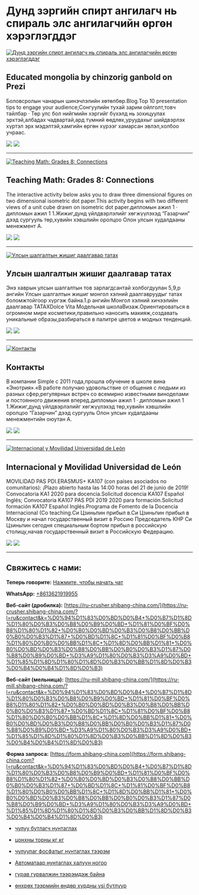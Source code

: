 # Дунд зэргийн спирт ангилагч нь спираль элс ангилагчийн өргөн хэрэглэгддэг

<a href="https://swt.shibang-china.com/?l=ru&img&k=%D0%94%D1%83%D0%BD%D0%B4+%D0%B7%D1%8D%D1%80%D0%B3%D0%B8%D0%B9%D0%BD+%D1%81%D0%BF%D0%B8%D1%80%D1%82+%D0%B0%D0%BD%D0%B3%D0%B8%D0%BB%D0%B0%D0%B3%D1%87+%D0%BD%D1%8C+%D1%81%D0%BF%D0%B8%D1%80%D0%B0%D0%BB%D1%8C+%D1%8D%D0%BB%D1%81+%D0%B0%D0%BD%D0%B3%D0%B8%D0%BB%D0%B0%D0%B3%D1%87%D0%B8%D0%B9%D0%BD+%D3%A9%D1%80%D0%B3%D3%A9%D0%BD+%D1%85%D1%8D%D1%80%D1%8D%D0%B3%D0%BB%D1%8D%D0%B3%D0%B4%D0%B4%D1%8D%D0%B3" target="_blank">![Дунд зэргийн спирт ангилагч нь спираль элс ангилагчийн өргөн хэрэглэгддэг](http://static.shibang-china.com/all-800x300/984.jpg)</a>

## Educated mongolia by chinzorig ganbold on Prezi
Боловсролын чанарын шинэчлэлийн хөтөлбөр.Blog.Top 10 presentation tips to engage your audience;Сонгуулийн тухай зарим ойлголт,товч тайлбар&nbsp;&#0183;&#32;Төр улс бол нийгмийн хэргийг бүхэлд нь зохицуулах эрхтэй,албадах чадвартай,ард түмний өөдлөх,уруудахыг шийдвэрлэх хүртэл эрх мэдэлтэй,хамгийн өргөн хүрээг хамарсан эвлэл,холбоо учраас.


<a href="https://whatsapp.shibangsoft.com/WhatsApp.php" target="_blank" title="WhatsApp">![](http://static.shibang-china.com/icon/whatsapp.png)</a> <a href="https://swt.shibang-china.com/?l=ru&icon&k=%D0%94%D1%83%D0%BD%D0%B4+%D0%B7%D1%8D%D1%80%D0%B3%D0%B8%D0%B9%D0%BD+%D1%81%D0%BF%D0%B8%D1%80%D1%82+%D0%B0%D0%BD%D0%B3%D0%B8%D0%BB%D0%B0%D0%B3%D1%87+%D0%BD%D1%8C+%D1%81%D0%BF%D0%B8%D1%80%D0%B0%D0%BB%D1%8C+%D1%8D%D0%BB%D1%81+%D0%B0%D0%BD%D0%B3%D0%B8%D0%BB%D0%B0%D0%B3%D1%87%D0%B8%D0%B9%D0%BD+%D3%A9%D1%80%D0%B3%D3%A9%D0%BD+%D1%85%D1%8D%D1%80%D1%8D%D0%B3%D0%BB%D1%8D%D0%B3%D0%B4%D0%B4%D1%8D%D0%B3" target="_blank">![](http://static.shibang-china.com/icon/chat-ru.png)</a>

---

<a href="https://swt.shibang-china.com/?l=ru&img&k=%D0%94%D1%83%D0%BD%D0%B4+%D0%B7%D1%8D%D1%80%D0%B3%D0%B8%D0%B9%D0%BD+%D1%81%D0%BF%D0%B8%D1%80%D1%82+%D0%B0%D0%BD%D0%B3%D0%B8%D0%BB%D0%B0%D0%B3%D1%87+%D0%BD%D1%8C+%D1%81%D0%BF%D0%B8%D1%80%D0%B0%D0%BB%D1%8C+%D1%8D%D0%BB%D1%81+%D0%B0%D0%BD%D0%B3%D0%B8%D0%BB%D0%B0%D0%B3%D1%87%D0%B8%D0%B9%D0%BD+%D3%A9%D1%80%D0%B3%D3%A9%D0%BD+%D1%85%D1%8D%D1%80%D1%8D%D0%B3%D0%BB%D1%8D%D0%B3%D0%B4%D0%B4%D1%8D%D0%B3" target="_blank">![Teaching Math: Grades 8: Connections](http://static.shibang-china.com/all-800x300/538.jpg)</a>

## Teaching Math: Grades 8: Connections
The interactive activity below asks you to draw three dimensional figures on two dimensional isometric dot paper.This activity begins with two different views of a unit cube drawn on isometric dot paper.дипломын ажил 1&nbsp;&#0183;&#32;дипломын ажил 1 1.Жижиг,дунд үйлдвэрлэлийг хөгжүүлэхэд “Газарчин” дээд сургууль төр,хувийн хэвшлийн оролцоо Олон улсын худалдааны менежмент А.


<a href="https://whatsapp.shibangsoft.com/WhatsApp.php" target="_blank" title="WhatsApp">![](http://static.shibang-china.com/icon/whatsapp.png)</a> <a href="https://swt.shibang-china.com/?l=ru&icon&k=%D0%94%D1%83%D0%BD%D0%B4+%D0%B7%D1%8D%D1%80%D0%B3%D0%B8%D0%B9%D0%BD+%D1%81%D0%BF%D0%B8%D1%80%D1%82+%D0%B0%D0%BD%D0%B3%D0%B8%D0%BB%D0%B0%D0%B3%D1%87+%D0%BD%D1%8C+%D1%81%D0%BF%D0%B8%D1%80%D0%B0%D0%BB%D1%8C+%D1%8D%D0%BB%D1%81+%D0%B0%D0%BD%D0%B3%D0%B8%D0%BB%D0%B0%D0%B3%D1%87%D0%B8%D0%B9%D0%BD+%D3%A9%D1%80%D0%B3%D3%A9%D0%BD+%D1%85%D1%8D%D1%80%D1%8D%D0%B3%D0%BB%D1%8D%D0%B3%D0%B4%D0%B4%D1%8D%D0%B3" target="_blank">![](http://static.shibang-china.com/icon/chat-ru.png)</a>

---

<a href="https://swt.shibang-china.com/?l=ru&img&k=%D0%94%D1%83%D0%BD%D0%B4+%D0%B7%D1%8D%D1%80%D0%B3%D0%B8%D0%B9%D0%BD+%D1%81%D0%BF%D0%B8%D1%80%D1%82+%D0%B0%D0%BD%D0%B3%D0%B8%D0%BB%D0%B0%D0%B3%D1%87+%D0%BD%D1%8C+%D1%81%D0%BF%D0%B8%D1%80%D0%B0%D0%BB%D1%8C+%D1%8D%D0%BB%D1%81+%D0%B0%D0%BD%D0%B3%D0%B8%D0%BB%D0%B0%D0%B3%D1%87%D0%B8%D0%B9%D0%BD+%D3%A9%D1%80%D0%B3%D3%A9%D0%BD+%D1%85%D1%8D%D1%80%D1%8D%D0%B3%D0%BB%D1%8D%D0%B3%D0%B4%D0%B4%D1%8D%D0%B3" target="_blank">![Улсын шалгалтын жишиг даалгавар татах](http://static.shibang-china.com/all-800x300/692.jpg)</a>

## Улсын шалгалтын жишиг даалгавар татах
Энэ хаврын улсын шалгалтын тов зарлагдсантай холбогдуулан 5,9,р ангийн Улсын шалгалтын жишиг монгол хэлний даалгавруудыг татах боломжтойгоор хүргэж байна.1.р ангийн Монгол хэлний хичээлийн даалгавар ТАТАХDolce Vita Модельная школаВизаж.Ориентироваться в огромном мире косметики,правильно наносить макияж,создавать уникальные образы,разбираться в палитре цветов и модных тенденций.


<a href="https://whatsapp.shibangsoft.com/WhatsApp.php" target="_blank" title="WhatsApp">![](http://static.shibang-china.com/icon/whatsapp.png)</a> <a href="https://swt.shibang-china.com/?l=ru&icon&k=%D0%94%D1%83%D0%BD%D0%B4+%D0%B7%D1%8D%D1%80%D0%B3%D0%B8%D0%B9%D0%BD+%D1%81%D0%BF%D0%B8%D1%80%D1%82+%D0%B0%D0%BD%D0%B3%D0%B8%D0%BB%D0%B0%D0%B3%D1%87+%D0%BD%D1%8C+%D1%81%D0%BF%D0%B8%D1%80%D0%B0%D0%BB%D1%8C+%D1%8D%D0%BB%D1%81+%D0%B0%D0%BD%D0%B3%D0%B8%D0%BB%D0%B0%D0%B3%D1%87%D0%B8%D0%B9%D0%BD+%D3%A9%D1%80%D0%B3%D3%A9%D0%BD+%D1%85%D1%8D%D1%80%D1%8D%D0%B3%D0%BB%D1%8D%D0%B3%D0%B4%D0%B4%D1%8D%D0%B3" target="_blank">![](http://static.shibang-china.com/icon/chat-ru.png)</a>

---

<a href="https://swt.shibang-china.com/?l=ru&img&k=%D0%94%D1%83%D0%BD%D0%B4+%D0%B7%D1%8D%D1%80%D0%B3%D0%B8%D0%B9%D0%BD+%D1%81%D0%BF%D0%B8%D1%80%D1%82+%D0%B0%D0%BD%D0%B3%D0%B8%D0%BB%D0%B0%D0%B3%D1%87+%D0%BD%D1%8C+%D1%81%D0%BF%D0%B8%D1%80%D0%B0%D0%BB%D1%8C+%D1%8D%D0%BB%D1%81+%D0%B0%D0%BD%D0%B3%D0%B8%D0%BB%D0%B0%D0%B3%D1%87%D0%B8%D0%B9%D0%BD+%D3%A9%D1%80%D0%B3%D3%A9%D0%BD+%D1%85%D1%8D%D1%80%D1%8D%D0%B3%D0%BB%D1%8D%D0%B3%D0%B4%D0%B4%D1%8D%D0%B3" target="_blank">![Контакты](http://static.shibang-china.com/all-800x300/1253.jpg)</a>

## Контакты
В компании Simple с 2011 года,прошла обучение в школе вина &#171;Энотрия&#187;.&#171;В работе получаю удовольствие от общения с людьми из разных сфер,регулярных встреч со всемирно известными виноделами и постоянного движения вперед.дипломын ажил 1&nbsp;&#0183;&#32;дипломын ажил 1 1.Жижиг,дунд үйлдвэрлэлийг хөгжүүлэхэд төр,хувийн хэвшлийн оролцоо “Газарчин” дээд сургууль Олон улсын худалдааны менежментийн оюутан А.


<a href="https://whatsapp.shibangsoft.com/WhatsApp.php" target="_blank" title="WhatsApp">![](http://static.shibang-china.com/icon/whatsapp.png)</a> <a href="https://swt.shibang-china.com/?l=ru&icon&k=%D0%94%D1%83%D0%BD%D0%B4+%D0%B7%D1%8D%D1%80%D0%B3%D0%B8%D0%B9%D0%BD+%D1%81%D0%BF%D0%B8%D1%80%D1%82+%D0%B0%D0%BD%D0%B3%D0%B8%D0%BB%D0%B0%D0%B3%D1%87+%D0%BD%D1%8C+%D1%81%D0%BF%D0%B8%D1%80%D0%B0%D0%BB%D1%8C+%D1%8D%D0%BB%D1%81+%D0%B0%D0%BD%D0%B3%D0%B8%D0%BB%D0%B0%D0%B3%D1%87%D0%B8%D0%B9%D0%BD+%D3%A9%D1%80%D0%B3%D3%A9%D0%BD+%D1%85%D1%8D%D1%80%D1%8D%D0%B3%D0%BB%D1%8D%D0%B3%D0%B4%D0%B4%D1%8D%D0%B3" target="_blank">![](http://static.shibang-china.com/icon/chat-ru.png)</a>

---

<a href="https://swt.shibang-china.com/?l=ru&img&k=%D0%94%D1%83%D0%BD%D0%B4+%D0%B7%D1%8D%D1%80%D0%B3%D0%B8%D0%B9%D0%BD+%D1%81%D0%BF%D0%B8%D1%80%D1%82+%D0%B0%D0%BD%D0%B3%D0%B8%D0%BB%D0%B0%D0%B3%D1%87+%D0%BD%D1%8C+%D1%81%D0%BF%D0%B8%D1%80%D0%B0%D0%BB%D1%8C+%D1%8D%D0%BB%D1%81+%D0%B0%D0%BD%D0%B3%D0%B8%D0%BB%D0%B0%D0%B3%D1%87%D0%B8%D0%B9%D0%BD+%D3%A9%D1%80%D0%B3%D3%A9%D0%BD+%D1%85%D1%8D%D1%80%D1%8D%D0%B3%D0%BB%D1%8D%D0%B3%D0%B4%D0%B4%D1%8D%D0%B3" target="_blank">![Internacional y Movilidad Universidad de Le&#243;n](http://static.shibang-china.com/all-800x300/1433.jpg)</a>

## Internacional y Movilidad Universidad de Le&#243;n
MOVILIDAD PAS PDI.ERASMUS+ KA107 (con pa&#237;ses asociados no comunitarios): &#161;Plazo abierto hasta las 14:00 horas del 21 de junio de 2019! Convocatoria KA1 2020 para docencia.Solicitud docencia KA107 Espa&#241;ol Ingl&#233;s; Convocatoria KA107 PAS PDI 2019 2020 para formaci&#243;n.Solicitud formaci&#243;n KA107 Espa&#241;ol Ingl&#233;s.Programa de Fomento de la Docencia Internacional (Co teaching.Си Цзиньпин прибыл в.Си Цзиньпин прибыл в Москву и начал государственный визит в Россию Председатель КНР Си Цзиньпин сегодня специальным бортом прибыл в российскую столицу,начав государственный визит в Российскую Федерацию.


<a href="https://whatsapp.shibangsoft.com/WhatsApp.php" target="_blank" title="WhatsApp">![](http://static.shibang-china.com/icon/whatsapp.png)</a> <a href="https://swt.shibang-china.com/?l=ru&icon&k=%D0%94%D1%83%D0%BD%D0%B4+%D0%B7%D1%8D%D1%80%D0%B3%D0%B8%D0%B9%D0%BD+%D1%81%D0%BF%D0%B8%D1%80%D1%82+%D0%B0%D0%BD%D0%B3%D0%B8%D0%BB%D0%B0%D0%B3%D1%87+%D0%BD%D1%8C+%D1%81%D0%BF%D0%B8%D1%80%D0%B0%D0%BB%D1%8C+%D1%8D%D0%BB%D1%81+%D0%B0%D0%BD%D0%B3%D0%B8%D0%BB%D0%B0%D0%B3%D1%87%D0%B8%D0%B9%D0%BD+%D3%A9%D1%80%D0%B3%D3%A9%D0%BD+%D1%85%D1%8D%D1%80%D1%8D%D0%B3%D0%BB%D1%8D%D0%B3%D0%B4%D0%B4%D1%8D%D0%B3" target="_blank">![](http://static.shibang-china.com/icon/chat-ru.png)</a>

---
## Свяжитесь с нами:

**Теперь говорите:** [Нажмите, чтобы начать чат](https://swt.shibang-china.com?l=ru&contact&k=%D0%94%D1%83%D0%BD%D0%B4+%D0%B7%D1%8D%D1%80%D0%B3%D0%B8%D0%B9%D0%BD+%D1%81%D0%BF%D0%B8%D1%80%D1%82+%D0%B0%D0%BD%D0%B3%D0%B8%D0%BB%D0%B0%D0%B3%D1%87+%D0%BD%D1%8C+%D1%81%D0%BF%D0%B8%D1%80%D0%B0%D0%BB%D1%8C+%D1%8D%D0%BB%D1%81+%D0%B0%D0%BD%D0%B3%D0%B8%D0%BB%D0%B0%D0%B3%D1%87%D0%B8%D0%B9%D0%BD+%D3%A9%D1%80%D0%B3%D3%A9%D0%BD+%D1%85%D1%8D%D1%80%D1%8D%D0%B3%D0%BB%D1%8D%D0%B3%D0%B4%D0%B4%D1%8D%D0%B3)

**WhatsApp:**  [+8613621919955](https://whatsapp.shibangsoft.com/WhatsApp.php)

**Веб-сайт (дробилка):** [https://ru-crusher.shibang-china.com/](https://ru-crusher.shibang-china.com/?l=ru&contact&k=%D0%94%D1%83%D0%BD%D0%B4+%D0%B7%D1%8D%D1%80%D0%B3%D0%B8%D0%B9%D0%BD+%D1%81%D0%BF%D0%B8%D1%80%D1%82+%D0%B0%D0%BD%D0%B3%D0%B8%D0%BB%D0%B0%D0%B3%D1%87+%D0%BD%D1%8C+%D1%81%D0%BF%D0%B8%D1%80%D0%B0%D0%BB%D1%8C+%D1%8D%D0%BB%D1%81+%D0%B0%D0%BD%D0%B3%D0%B8%D0%BB%D0%B0%D0%B3%D1%87%D0%B8%D0%B9%D0%BD+%D3%A9%D1%80%D0%B3%D3%A9%D0%BD+%D1%85%D1%8D%D1%80%D1%8D%D0%B3%D0%BB%D1%8D%D0%B3%D0%B4%D0%B4%D1%8D%D0%B3)

**Веб-сайт (мельница):** [https://ru-mill.shibang-china.com/](https://ru-mill.shibang-china.com/?l=ru&contact&k=%D0%94%D1%83%D0%BD%D0%B4+%D0%B7%D1%8D%D1%80%D0%B3%D0%B8%D0%B9%D0%BD+%D1%81%D0%BF%D0%B8%D1%80%D1%82+%D0%B0%D0%BD%D0%B3%D0%B8%D0%BB%D0%B0%D0%B3%D1%87+%D0%BD%D1%8C+%D1%81%D0%BF%D0%B8%D1%80%D0%B0%D0%BB%D1%8C+%D1%8D%D0%BB%D1%81+%D0%B0%D0%BD%D0%B3%D0%B8%D0%BB%D0%B0%D0%B3%D1%87%D0%B8%D0%B9%D0%BD+%D3%A9%D1%80%D0%B3%D3%A9%D0%BD+%D1%85%D1%8D%D1%80%D1%8D%D0%B3%D0%BB%D1%8D%D0%B3%D0%B4%D0%B4%D1%8D%D0%B3)

**Форма запроса:** [https://form.shibang-china.com](https://form.shibang-china.com?l=ru&contact&k=%D0%94%D1%83%D0%BD%D0%B4+%D0%B7%D1%8D%D1%80%D0%B3%D0%B8%D0%B9%D0%BD+%D1%81%D0%BF%D0%B8%D1%80%D1%82+%D0%B0%D0%BD%D0%B3%D0%B8%D0%BB%D0%B0%D0%B3%D1%87+%D0%BD%D1%8C+%D1%81%D0%BF%D0%B8%D1%80%D0%B0%D0%BB%D1%8C+%D1%8D%D0%BB%D1%81+%D0%B0%D0%BD%D0%B3%D0%B8%D0%BB%D0%B0%D0%B3%D1%87%D0%B8%D0%B9%D0%BD+%D3%A9%D1%80%D0%B3%D3%A9%D0%BD+%D1%85%D1%8D%D1%80%D1%8D%D0%B3%D0%BB%D1%8D%D0%B3%D0%B4%D0%B4%D1%8D%D0%B3)

* [чулуу бутлагч нунтаглах](../126/%D1%87%D1%83%D0%BB%D1%83%D1%83%20%D0%B1%D1%83%D1%82%D0%BB%D0%B0%D0%B3%D1%87%20%D0%BD%D1%83%D0%BD%D1%82%D0%B0%D0%B3%D0%BB%D0%B0%D1%85.md)

* [цонхны торны кг кг](../129/%D1%86%D0%BE%D0%BD%D1%85%D0%BD%D1%8B%20%D1%82%D0%BE%D1%80%D0%BD%D1%8B%20%D0%BA%D0%B3%20%D0%BA%D0%B3.md)

* [чулуулаг фосфатыг нунтаглах тээрэм](../130/%D1%87%D1%83%D0%BB%D1%83%D1%83%D0%BB%D0%B0%D0%B3%20%D1%84%D0%BE%D1%81%D1%84%D0%B0%D1%82%D1%8B%D0%B3%20%D0%BD%D1%83%D0%BD%D1%82%D0%B0%D0%B3%D0%BB%D0%B0%D1%85%20%D1%82%D1%8D%D1%8D%D1%80%D1%8D%D0%BC.md)

* [Автоматаар нунтаглах халуун ногоо](../129/%D0%90%D0%B2%D1%82%D0%BE%D0%BC%D0%B0%D1%82%D0%B0%D0%B0%D1%80%20%D0%BD%D1%83%D0%BD%D1%82%D0%B0%D0%B3%D0%BB%D0%B0%D1%85%20%D1%85%D0%B0%D0%BB%D1%83%D1%83%D0%BD%20%D0%BD%D0%BE%D0%B3%D0%BE%D0%BE.md)

* [гурав гурвалжин тээрэмдэж байна](../127/%D0%B3%D1%83%D1%80%D0%B0%D0%B2%20%D0%B3%D1%83%D1%80%D0%B2%D0%B0%D0%BB%D0%B6%D0%B8%D0%BD%20%D1%82%D1%8D%D1%8D%D1%80%D1%8D%D0%BC%D0%B4%D1%8D%D0%B6%20%D0%B1%D0%B0%D0%B9%D0%BD%D0%B0.md)

* [өнхрөх тээрмийн өндөр хурдны vsi бутлуур](../130/%D3%A9%D0%BD%D1%85%D1%80%D3%A9%D1%85%20%D1%82%D1%8D%D1%8D%D1%80%D0%BC%D0%B8%D0%B9%D0%BD%20%D3%A9%D0%BD%D0%B4%D3%A9%D1%80%20%D1%85%D1%83%D1%80%D0%B4%D0%BD%D1%8B%20vsi%20%D0%B1%D1%83%D1%82%D0%BB%D1%83%D1%83%D1%80.md)